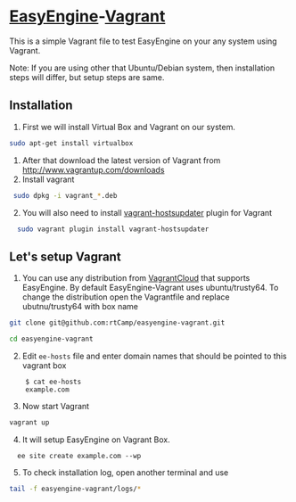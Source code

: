 [EasyEngine](https://github.com/rtCamp/easyengine)-[Vagrant](https://vagrantup.com/)
==================

This is a simple Vagrant file to test  EasyEngine on your any system using Vagrant.

Note: If you are using other that Ubuntu/Debian system, then installation steps will differ, but setup steps are same.


## Installation
1. First we will install Virtual Box and Vagrant on our system.

  ```bash
  sudo apt-get install virtualbox
  ```
1.  After that download the latest version of Vagrant from http://www.vagrantup.com/downloads
2.  Install vagrant

  ```bash
   sudo dpkg -i vagrant_*.deb
  ```
2.  You will also need to install [vagrant-hostsupdater](https://vagrantup.com/) plugin for Vagrant

  ```bash
    sudo vagrant plugin install vagrant-hostsupdater
  ```

## Let's setup Vagrant
1. You can use any distribution from [VagrantCloud](http://vagrantcloud.com/) that supports EasyEngine. By default EasyEngine-Vagrant uses ubuntu/trusty64. 
  To change the distribution open the Vagrantfile and replace ubutnu/trusty64 with box name

  ```bash
  git clone git@github.com:rtCamp/easyengine-vagrant.git

  cd easyengine-vagrant
 ```
2. Edit `ee-hosts` file and enter domain names that should be pointed to this vagrant box

  ```
      $ cat ee-hosts
      example.com
  ```

3. Now start Vagrant

  ```bash
  vagrant up
  ```
4. It will setup EasyEngine on Vagrant Box. 

  ```
    ee site create example.com --wp
  ```

5. To check installation log, open another terminal and use

  ```bash
  tail -f easyengine-vagrant/logs/*
  ```
